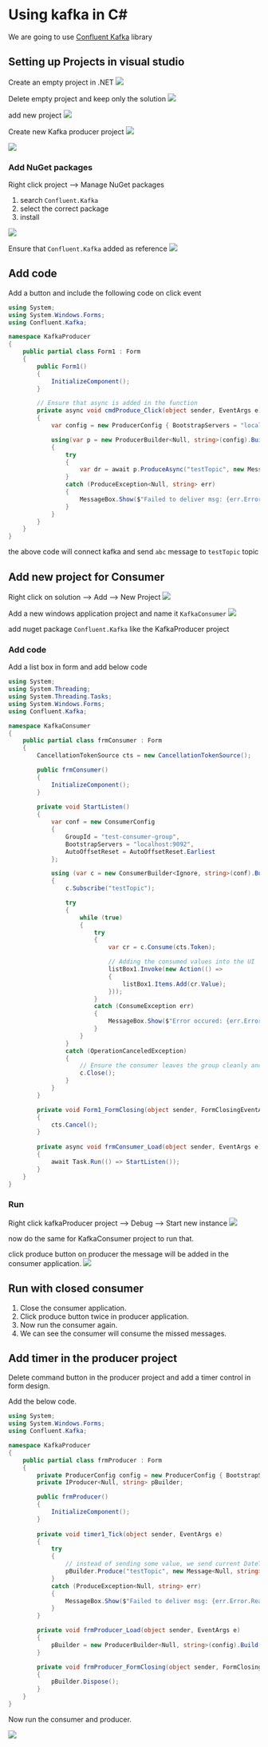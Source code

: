 # Using kafka in C#

We are going to use [Confluent Kafka](https://github.com/confluentinc/confluent-kafka-dotnet) library

## Setting up Projects in visual studio
Create an empty project in .NET
![](create%20empty%20project.png)

Delete empty project and keep only the solution
![](delete%20empty%20project.png)

add new project
![](add%20new%20project.png)

Create new Kafka producer project
![](add%20new%20kafkaProducer%20project.png)

![](created%20kafkaProducer%20project.png)

### Add NuGet packages
Right click project --> Manage NuGet packages

1. search `Confluent.Kafka`
2. select the correct package
3. install

![](install%20kafka%20nuget%20package.png)

Ensure that `Confluent.Kafka` added as reference
![](ensure%20kafka%20reference%20added.png)

## Add code
Add a button and include the following code on click event

```C#
using System;
using System.Windows.Forms;
using Confluent.Kafka;

namespace KafkaProducer
{
    public partial class Form1 : Form
    {
        public Form1()
        {
            InitializeComponent();
        }

        // Ensure that async is added in the function
        private async void cmdProduce_Click(object sender, EventArgs e)
        {
            var config = new ProducerConfig { BootstrapServers = "localhost:9092" };

            using(var p = new ProducerBuilder<Null, string>(config).Build())
            {
                try
                {
                    var dr = await p.ProduceAsync("testTopic", new Message<Null, string> { Value = "abc" });
                }
                catch (ProduceException<Null, string> err)
                {
                    MessageBox.Show($"Failed to deliver msg: {err.Error.Reason}");
                }
            }
        }
    }
}

```
the above code will connect kafka and send `abc` message to `testTopic` topic

## Add new project for Consumer

Right click on solution --> Add --> New Project
![](new%20project%20for%20consumer.png)

Add a new windows application project and name it `KafkaConsumer`
![](consumer%20and%20producer%20project%20in%20solution%20exp.png)

add nuget package `Confluent.Kafka` like the KafkaProducer project

### Add code
Add a list box in form and add below code

```C#
using System;
using System.Threading;
using System.Threading.Tasks;
using System.Windows.Forms;
using Confluent.Kafka;

namespace KafkaConsumer
{
    public partial class frmConsumer : Form
    {
        CancellationTokenSource cts = new CancellationTokenSource();

        public frmConsumer()
        {
            InitializeComponent();
        }
        
        private void StartListen()
        {
            var conf = new ConsumerConfig
            {
                GroupId = "test-consumer-group",
                BootstrapServers = "localhost:9092",
                AutoOffsetReset = AutoOffsetReset.Earliest
            };

            using (var c = new ConsumerBuilder<Ignore, string>(conf).Build())
            {
                c.Subscribe("testTopic");

                try
                {
                    while (true)
                    {
                        try
                        {
                            var cr = c.Consume(cts.Token);

                            // Adding the consumed values into the UI
                            listBox1.Invoke(new Action(() =>
                            {
                                listBox1.Items.Add(cr.Value);
                            }));
                        }
                        catch (ConsumeException err)
                        {
                            MessageBox.Show($"Error occured: {err.Error.Reason}");
                        }
                    }
                }
                catch (OperationCanceledException)
                {
                    // Ensure the consumer leaves the group cleanly and final offsets are committed.
                    c.Close();
                }
            }
        }

        private void Form1_FormClosing(object sender, FormClosingEventArgs e)
        {
            cts.Cancel();
        }
        
        private async void frmConsumer_Load(object sender, EventArgs e)
        {
            await Task.Run(() => StartListen());
        }
    }
}

```

### Run 

Right click kafkaProducer project --> Debug --> Start new instance
![](start%20new%20instance.png)

now do the same for KafkaConsumer project to run that.

click produce button on producer the message will be added in the consumer application.
![](running%20producer%20and%20consumer.png)

## Run with closed consumer
1. Close the consumer application.
2. Click produce button twice in producer application.
3. Now run the consumer again.
4. We can see the consumer will consume the missed messages.

## Add timer in the producer project

Delete command button in the producer project and add a timer control in form design.

Add the below code.

```C#
using System;
using System.Windows.Forms;
using Confluent.Kafka;

namespace KafkaProducer
{
    public partial class frmProducer : Form
    {
        private ProducerConfig config = new ProducerConfig { BootstrapServers = "localhost:9092" };
        private IProducer<Null, string> pBuilder;

        public frmProducer()
        {
            InitializeComponent();
        }
        
        private void timer1_Tick(object sender, EventArgs e)
        {
            try
            {
                // instead of sending some value, we send current DateTime as value
                pBuilder.Produce("testTopic", new Message<Null, string> { Value = DateTime.Now.ToLongTimeString() });
            }
            catch (ProduceException<Null, string> err)
            {
                MessageBox.Show($"Failed to deliver msg: {err.Error.Reason}");
            }
        }

        private void frmProducer_Load(object sender, EventArgs e)
        {
            pBuilder = new ProducerBuilder<Null, string>(config).Build();
        }

        private void frmProducer_FormClosing(object sender, FormClosingEventArgs e)
        {
            pBuilder.Dispose();
        }
    }
}

```

Now run the consumer and producer.

![](producer%20with%20timer.png)